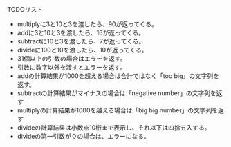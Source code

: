 TODOリスト
- multiplyに3と10と3を渡したら、90が返ってくる。
- addに3と10と3を渡したら、16が返ってくる。
- subtractに10と3を渡したら、7が返ってくる。
- divideに100と10を渡したら、10が返ってくる。
- 31個以上の引数の場合はエラーを返す。
- 引数に数字以外を渡すとエラーを返す。
- addの計算結果が1000を超える場合は合計ではなく「too big」の文字列を返す。
- subtractの計算結果がマイナスの場合は「negative number」の文字列を返す
- multiplyの計算結果が1000を越える場合は「big big number」の文字列を返す
- divideの計算結果は小数点10桁まで表示し、それ以下は四捨五入する。
- divideの第一引数が０の場合は、エラーになる。